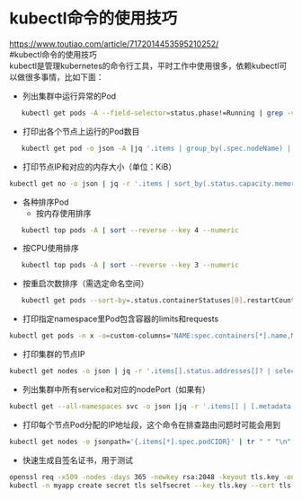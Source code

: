 # kubectl命令的使用技巧 
  https://www.toutiao.com/article/7172014453595210252/  
  #kubectl命令的使用技巧  
  kubectl是管理kubernetes的命令行工具，平时工作中使用很多，依赖kubectl可以做很多事情，比如下面：  
* 列出集群中运行异常的Pod
```bash
   kubectl get pods -A --field-selector=status.phase!=Running | grep -v Complete
```
* 打印出各个节点上运行的Pod数目
```bash
   kubectl get pod -o json -A |jq '.items | group_by(.spec.nodeName) | map({"nodeName": .[0].spec.nodeName, "count": length}) | sort_by(.count)'
```
* 打印节点IP和对应的内存大小（单位：KiB）
```bash
kubectl get no -o json | jq -r '.items | sort_by(.status.capacity.memory)[]|[.metadata.name,.status.capacity.memory]| @tsv'
```
* 各种排序Pod 
   *  按内存使用排序 
```bash
   kubectl top pods -A | sort --reverse --key 4 --numeric
```
   * 按CPU使用排序
```bash
   kubectl top pods -A | sort --reverse --key 3 --numeric
```
   * 按重启次数排序（需选定命名空间）
```bash
   kubectl get pods --sort-by=.status.containerStatuses[0].restartCount
```
* 打印指定namespace里Pod包含容器的limits和requests
```bash
kubectl get pods -n x -o=custom-columns='NAME:spec.containers[*].name,MEMREQ:spec.containers[*].resources.requests.memory,MEMLIM:spec.containers[*].resources.limits.memory,CPUREQ:spec.containers[*].resources.requests.cpu,CPULIM:spec.containers[*].resources.limits.cpu'
```
* 打印集群的节点IP
```bash
kubectl get nodes -o json | jq -r '.items[].status.addresses[]? | select (.type == "InternalIP") | .address' | paste -sd "\n" -
```
* 列出集群中所有service和对应的nodePort（如果有）
```bash
kubectl get --all-namespaces svc -o json |jq -r '.items[] | [.metadata.name,([.spec.ports[].nodePort | tostring ] | join("|"))]| @tsv'
```
* 打印每个节点Pod分配的IP地址段，这个命令在排查路由问题时可能会用到
```bash
kubectl get nodes -o jsonpath='{.items[*].spec.podCIDR}' | tr " " "\n"
```
* 快速生成自签名证书，用于测试
```bash
openssl req -x509 -nodes -days 365 -newkey rsa:2048 -keyout tls.key -out tls.crt -subj "/CN=grafana.mysite.ru/O=MyOrganization" 
kubectl -n myapp create secret tls selfsecret --key tls.key --cert tls.crt
```


